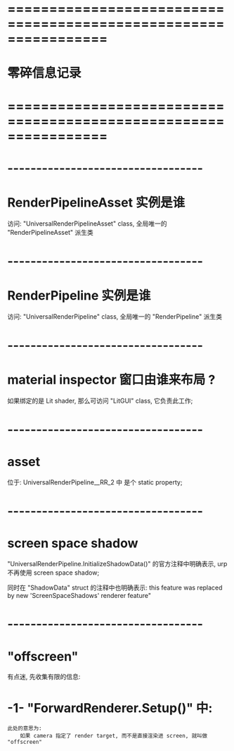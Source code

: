 # ================================================================ #
#                      零碎信息记录
# ================================================================ #


# ---------------------------------- #
#   RenderPipelineAsset 实例是谁
访问: "UniversalRenderPipelineAsset" class, 全局唯一的 "RenderPipelineAsset" 派生类

# ---------------------------------- #
#   RenderPipeline  实例是谁
访问: "UniversalRenderPipeline" class, 全局唯一的 "RenderPipeline" 派生类


# ---------------------------------- #
#   material inspector 窗口由谁来布局 ?
如果绑定的是 Lit shader, 那么可访问 "LitGUI" class, 它负责此工作;


# ---------------------------------- #
# asset
位于:
UniversalRenderPipeline__RR_2 中
是个 static property;



# ---------------------------------- #
#  screen space shadow

"UniversalRenderPipeline.InitializeShadowData()" 的官方注释中明确表示,
urp 不再使用 screen space shadow;

同时在 "ShadowData" struct 的注释中也明确表示:
    this feature was replaced by new 'ScreenSpaceShadows' renderer feature"


# ---------------------------------- #
#   "offscreen"
有点迷, 先收集有限的信息:

# -1- "ForwardRenderer.Setup()" 中:
    此处的意思为:
        如果 camera 指定了 render target, 而不是直接渲染进 screen, 就叫做 "offscreen"






